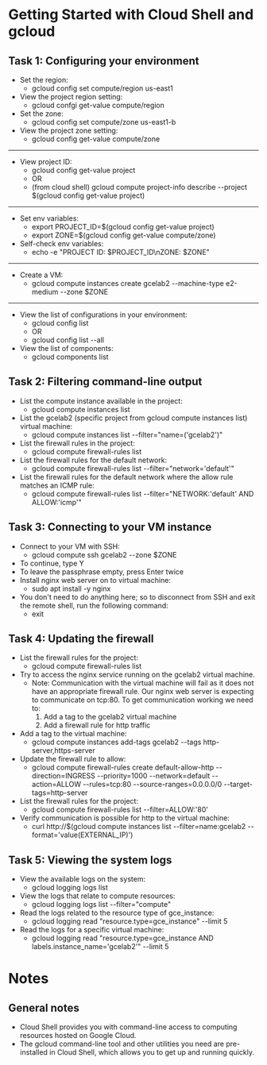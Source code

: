 # Getting Started with Cloud Shell and gcloud

## Task 1: Configuring your environment
- Set the region:
    - gcloud config set compute/region us-east1
- View the project region setting:
    - gcloud confgi get-value compute/region
- Set the zone:
    - gcloud config set compute/zone us-east1-b
- View the project zone setting:
    - gcloud config get-value compute/zone 
---
- View project ID:
    - gcloud config get-value project
    - OR
    - (from cloud shell) gcloud compute project-info describe --project $(gcloud config get-value project)
---
- Set env variables:
    - export PROJECT_ID=$(gcloud config get-value project)
    - export ZONE=$(gcloud config get-value compute/zone)
- Self-check env variables:
    - echo -e "PROJECT ID: $PROJECT_ID\nZONE: $ZONE"
---
- Create a VM:
    - gcloud compute instances create gcelab2 --machine-type e2-medium --zone $ZONE
---
- View the list of configurations in your environment:
    - gcloud config list
    - OR
    - gcloud config list --all
- View the list of components:
    - gcloud components list

## Task 2: Filtering command-line output
- List the compute instance available in the project:
    - gcloud compute instances list
- List the gcelab2 (specific project from gcloud compute instances list) virtual machine:
    - gcloud compute instances list --filter="name=('gcelab2')"
- List the firewall rules in the project:
    - gcloud compute firewall-rules list
- List the firewall rules for the default network:
    - gcloud compute firewall-rules list --filter="network='default'"
- List the firewall rules for the default network where the allow rule matches an ICMP rule:
    - gcloud compute firewall-rules list --filter="NETWORK:'default' AND ALLOW:'icmp'"

## Task 3: Connecting to your VM instance
- Connect to your VM with SSH:
    - gcloud compute ssh gcelab2 --zone $ZONE
- To continue, type Y
- To leave the passphrase empty, press Enter twice
- Install nginx web server on to virtual machine:
    - sudo apt install -y nginx
- You don't need to do anything here; so to disconnect from SSH and exit the remote shell, run the following command:
    - exit

## Task 4: Updating the firewall
- List the firewall rules for the project:
    - gcloud compute firewall-rules list
- Try to access the nginx service running on the gcelab2 virtual machine.
    - Note: Communication with the virtual machine will fail as it does not have an appropriate firewall rule. Our nginx web server is expecting to communicate on tcp:80. To get communication working we need to:
        1. Add a tag to the gcelab2 virtual machine
        2. Add a firewall rule for http traffic
- Add a tag to the virtual machine:
    - gcloud compute instances add-tags gcelab2 --tags http-server,https-server
- Update the firewall rule to allow:
    - gcloud compute firewall-rules create default-allow-http --direction=INGRESS --priority=1000 --network=default --action=ALLOW --rules=tcp:80 --source-ranges=0.0.0.0/0 --target-tags=http-server
- List the firewall rules for the project:
    - gcloud compute firewall-rules list --filter=ALLOW:'80'
- Verify communication is possible for http to the virtual machine:
    - curl http://$(gcloud compute instances list --filter=name:gcelab2 --format='value(EXTERNAL_IP)')

## Task 5: Viewing the system logs
- View the available logs on the system:
    - gcloud logging logs list
- View the logs that relate to compute resources:
    - gcloud logging logs list --filter="compute"
- Read the logs related to the resource type of gce_instance:
    - gcloud logging read "resource.type=gce_instance" --limit 5
- Read the logs for a specific virtual machine:
    - gcloud logging read "resource.type=gce_instance AND labels.instance_name='gcelab2'" --limit 5

# Notes

## General notes
- Cloud Shell provides you with command-line access to computing resources hosted on Google Cloud. 
- The gcloud command-line tool and other utilities you need are pre-installed in Cloud Shell, which allows you to get up and running quickly.
